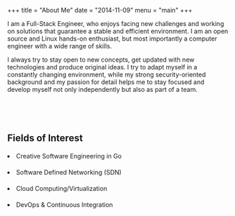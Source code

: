 +++
title = "About Me"
date = "2014-11-09"
menu = "main"
+++


I am a Full-Stack Engineer, who enjoys facing new challenges and working on
solutions that guarantee a stable and efficient environment. I am an open
source and Linux hands-on enthusiast, but most importantly a computer engineer
with a wide range of skills.

I always try to stay open to new concepts, get updated with new technologies
and produce original ideas. I try to adapt myself in a constantly changing
environment, while my strong security-oriented background and my passion for
detail helps me to stay focused and develop myself not only independently but
also as part of a team.



<h2 style="margin-top:90px">Fields of Interest</h2>  
<div class="item-detail" style="margin-top:0px;">
<li style="margin-top:20px;">Creative Software Engineering in Go</li>
<li style="margin-top:20px;">Software Defined Networking (SDN)</li>
<li style="margin-top:20px;">Cloud Computing/Virtualization</li>
<li style="margin-top:20px;">DevOps & Continuous Integration</li>
</div>


